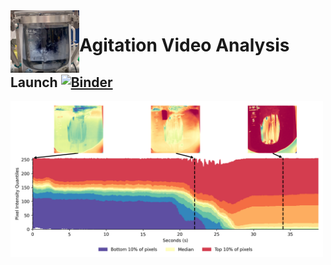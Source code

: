 
<a>
<img src="reactor.png" align="left" height="100" />
</a>

# Agitation Video Analysis 


## Launch [![Binder](https://mybinder.org/badge_logo.svg)](https://mybinder.org/v2/gh/trsav/agitation/HEAD)

<a>
<img src="plot.png" align="centre" height="250" />
</a>






